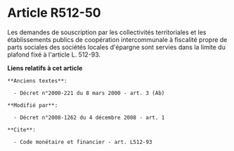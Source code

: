 # Article R512-50

Les demandes de souscription par les collectivités territoriales et les établissements publics de coopération intercommunale
à fiscalité propre de parts sociales des sociétés locales d'épargne sont servies dans la limite du plafond fixé à l'article
L. 512-93.

**Liens relatifs à cet article**

	**Anciens textes**:

	  - Décret n°2000-221 du 8 mars 2000 - art. 3 (Ab)

	**Modifié par**:

	  - Décret n°2008-1262 du 4 décembre 2008 - art. 1

	**Cite**:

	  - Code monétaire et financier - art. L512-93
